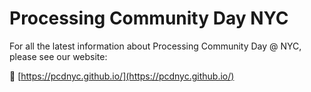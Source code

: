 # Processing Community Day NYC

For all the latest information about Processing Community Day @ NYC, please see our website:

🔗 [https://pcdnyc.github.io/](https://pcdnyc.github.io/)

 

